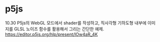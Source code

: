 # p5js

10.30 P5js의 WebGL 모드에서 shader를 작성하고, 직사각형 기하도형 내부에 이미지를 GLSL 노이즈 함수를 활용해서 그리는 간단한 예제.
https://editor.p5js.org/hlp/present/lOw4aR_4K
